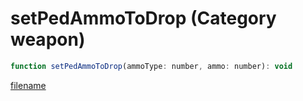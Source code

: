 # setPedAmmoToDrop (Category weapon)

```js
function setPedAmmoToDrop(ammoType: number, ammo: number): void
```

[filename](setPedAmmoToDrop_m.md ':include')